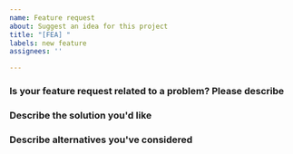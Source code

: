 ```yaml
---
name: Feature request
about: Suggest an idea for this project
title: "[FEA] "
labels: new feature
assignees: ''

---
```


### Is your feature request related to a problem? Please describe


### Describe the solution you'd like


### Describe alternatives you've considered

